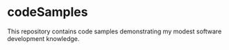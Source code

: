 # codeSamples
This repository contains code samples demonstrating my modest software development knowledge.
